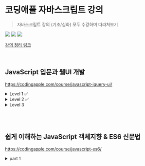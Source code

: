 # 코딩애플 자바스크립트 강의
> 자바스크립트 강의 (기초/심화) 모두 수강하며 따라쳐보기

<p>
  <img src="https://img.shields.io/badge/CSS3-1572B6?style=flat-square&logo=css3&logoColor=white"/>
  <img src="https://img.shields.io/badge/HTML5-E34F26?style=flat-square&logo=html5&logoColor=white"/>
  <img src="https://img.shields.io/badge/JavaScript-F7DF1E?style=flat-square&logo=javascript&logoColor=black"/>
</p>

[강의 정리 링크](https://miniature-booklet-a14.notion.site/69c7719584cf412c9d35ed5eeacf6918?v=407a7849f3dd43e1a235370b1343fe83)
<br/><br/><br/>

## JavaScript 입문과 웹UI 개발
https://codingapple.com/course/javascript-jquery-ui/
<details>
<summary>Level 1 ✅</summary>
<div markdown="1"> 

- [X] 강의 소개와 자바스크립트의 근본
- [X] 동적 UI 만드는 스텝 (Alert 박스 만들기)
- [X] 자바스크립트 function 문법 사용법
- [X] function의 파라미터 문법
- [X] 자바스크립트 이벤트리스너
- [X] 서브메뉴 만들어보기와 classList 다루기
- [X] jQuery 사용법 간단정리
- [X] 모달창만들기와 간단한 애니메이션
- [X] 폼만들며 배워보는 if else
- [X] 공백검사 숙제와 else if 문법
- [X] input, change 이벤트와 and, or 연산자
- [X] if/else, function 실력향상 과제
- [X] 변수문법과 Dark mode 버튼만들기
- [X] 변수 심화학습시간 & 저번시간 숙제
</div>
</details>
<details>
<summary>Level 2 ✅</summary>
<div markdown="1"> 

- [X] 변수, 사칙연산 실력향상 과제
- [X] setTimeout 타이머주는 법
- [X] 정규식으로 이메일형식 검증해보기
- [X] 코드 3줄로 캐러셀 (이미지 슬라이드) 만들기
- [X] 코드 3줄로 캐러셀 (이미지 슬라이드) 만들기 2
- [X] 함수의 return 문법 & 소수 다루기
- [X] 스크롤 이벤트로 만드는 재밌는 기능들
- [X] 스크롤 이벤트 숙제 해설 & 페이지 스크롤 응용
- [X] 탭기능 만들며 배우는 for 반복문
- [X] 탭기능 만들며 배우는 for 반복문 2
- [X] 이벤트 버블링과 이벤트관련 함수들
- [X] 이벤트 버블링 응용과 dataset
- [X] 쓸만한 자바스크립트 라이브러리들
</div>
</details>
<details>
<summary>Level 3</summary>
<div markdown="1"> 

- [ ] Array 와 Object 자료형
- [ ] 약간 복잡한 Array & Object 데이터바인딩
- [ ] 데이터바인딩 숙제 & 문자중간에 변수넣는 법
- [ ] Select 인풋 다루기
- [ ] Select 2 : 자바스크립트로 html 생성하는 법
- [ ] Select 3 : forEach, for in 반복문
- [ ] array, for 반복문 실력향상 과제
- [ ] Ajax 1 : 개념정리
- [ ] Ajax 2 : 상품 더보기 버튼 만들기
- [ ] array에 자주 쓰는 sort, map, filter 함수
- [ ] sort, map, filter 상품정렬기능 숙제
- [ ] DOM이라는 용어 개념정리 & load 이벤트
- [ ] 장바구니 기능과 localStorage
- [ ] 장바구니 기능과 localStorage 숙제
- [ ] position : sticky 활용하기
- [ ] 스크롤 위치에 따라 변하는 애니메이션 : Apple Music UI 만들기
- [ ] 캐러셀에 스와이프 기능 만들기
- [ ] 캐러셀에 스와이프 기능 만들기 숙제 & 터치이벤트
- [ ] 간혹 쓰는 Switch 문법
- [ ] (실전) 웹개발 기능대회 예제
- [ ] 웹개발 기능대회 예제 답안
- [ ] 모던 웹개발시 알아야할 것들
</div>
</details>
<br/><br/><br/>

## 쉽게 이해하는 JavaScript 객체지향 & ES6 신문법
https://codingapple.com/course/javascript-es6/
<details>
<summary>part 1</summary>
<div markdown="1"> 

- [ ] 강의 OT (수강대상, 강의 특징정리)
- [ ] 강의 듣기 전 자바스크립트 기본 문법 총정리
- [ ] this 키워드를 알아보자 1. 함수와 Object에서 사용하면?
- [ ] this 키워드를 알아보자 2. event listener와 constructor
- [ ] Arrow function은 function을 대체하는 신문법이 아님
- [ ] this & arrow function 연습문제 3개
- [ ] this & arrow function 연습문제 해설
- [ ] 변수 신문법 총정리 1. var let const와 선언,할당,범위
- [ ] 변수 신문법 총정리 2. Hoisting, 전역변수, 참조
- [ ] 변수 연습문제 6개
- [ ] 변수 연습문제 해설
- [ ] 자바스크립트가 문자 다루는 신기한 방법 (Template literals)
- [ ] Template literals / tagged literals 연습문제 2개와 풀이
- [ ] 모든 괄호를 없애주는 Spread Operator 활용방법 1
- [ ] Spread Operator 활용방법 2 & apply, call 함수 알아보기
</div>
</details>
